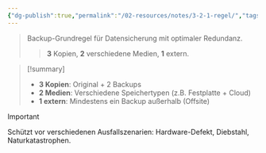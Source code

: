 ```yaml
---
{"dg-publish":true,"permalink":"/02-resources/notes/3-2-1-regel/","tags":["informatik/backup/strategie","sicherheit/it-sicherheit","sicherheit/redundanz"],"noteIcon":"","updated":"2025-10-29T12:59:01.574+01:00"}
---
```


>Backup-Grundregel für Datensicherung mit optimaler Redundanz.
>>**3** Kopien, **2** verschiedene Medien, **1** extern.

>[!summary]
>- **3 Kopien**: Original + 2 Backups
>- **2 Medien**: Verschiedene Speichertypen (z.B. Festplatte + Cloud)
>- **1 extern**: Mindestens ein Backup außerhalb (Offsite)

>[!important]
>Schützt vor verschiedenen Ausfallszenarien: Hardware-Defekt, Diebstahl, Naturkatastrophen.